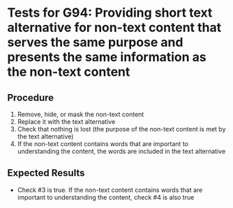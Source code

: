 # Tests for G94: Providing short text alternative for non-text content that serves the same purpose and presents the same information as the non-text content

## Procedure

1. Remove, hide, or mask the non-text content
2. Replace it with the text alternative
3. Check that nothing is lost (the purpose of the non-text content is met by the text alternative)
4. If the non-text content contains words that are important to understanding the content, the words are included in the text alternative

## Expected Results

- Check #3 is true. If the non-text content contains words that are important to understanding the content, check #4 is also true
